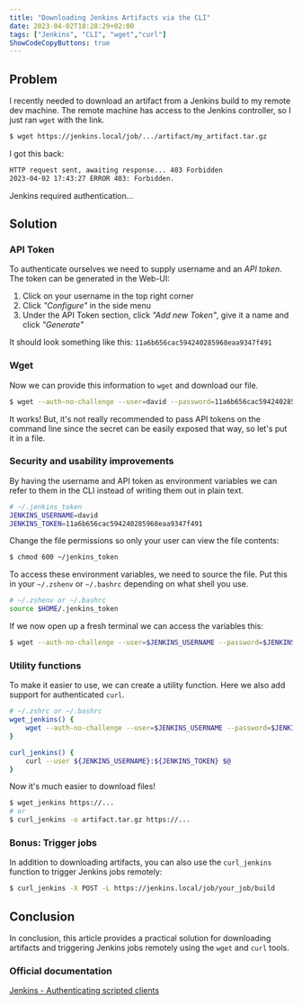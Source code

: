 ```yaml
---
title: "Downloading Jenkins Artifacts via the CLI"
date: 2023-04-02T18:28:29+02:00
tags: ["Jenkins", "CLI", "wget","curl"]
ShowCodeCopyButtons: true
---
```


## Problem

I recently needed to download an artifact from a Jenkins build to my remote dev machine.
The remote machine has access to the Jenkins controller, so I just ran `wget` with the link.

```bash
$ wget https://jenkins.local/job/.../artifact/my_artifact.tar.gz
```

I got this back:

```bash
HTTP request sent, awaiting response... 403 Forbidden
2023-04-02 17:43:27 ERROR 403: Forbidden.
```

Jenkins required authentication...

## Solution

### API Token

To authenticate ourselves we need to supply username and an *API token*.
The token can be generated in the Web-UI:

1. Click on your username in the top right corner
2. Click *"Configure"* in the side menu
3. Under the API Token section, click *"Add new Token"*, give it a name and click *"Generate"*

It should look something like this: `11a6b656cac594240285968eaa9347f491`

### Wget

Now we can provide this information to `wget` and download our file.

```bash
$ wget --auth-no-challenge --user=david --password=11a6b656cac594240285968eaa9347f491 https://...
```

It works! But, it's not really recommended to pass API tokens on the command line since the secret can be easily
exposed that way, so let's put it in a file.

### Security and usability improvements

By having the username and API token as environment variables we can refer to them in the CLI
instead of writing them out in plain text.

```bash
# ~/.jenkins_token
JENKINS_USERNAME=david
JENKINS_TOKEN=11a6b656cac594240285968eaa9347f491
```

Change the file permissions so only your user can view the file contents:

```bash
$ chmod 600 ~/jenkins_token
```

To access these environment variables, we need to source the file.
Put this in your `~/.zshenv` or `~/.bashrc` depending on what shell you use.

```bash
# ~/.zshenv or ~/.bashrc
source $HOME/.jenkins_token
```

If we now open up a fresh terminal we can access the variables this:

```bash
$ wget --auth-no-challenge --user=$JENKINS_USERNAME --password=$JENKINS_TOKEN
```

### Utility functions

To make it easier to use, we can create a utility function.
Here we also add support for authenticated `curl`.

```bash
# ~/.zshrc or ~/.bashrc
wget_jenkins() {
    wget --auth-no-challenge --user=$JENKINS_USERNAME --password=$JENKINS_TOKEN $@
}

curl_jenkins() {
    curl --user ${JENKINS_USERNAME}:${JENKINS_TOKEN} $@
}
```

Now it's much easier to download files!

```bash
$ wget_jenkins https://...
# or
$ curl_jenkins -o artifact.tar.gz https://...
```

### Bonus: Trigger jobs

In addition to downloading artifacts, you can also use the `curl_jenkins` function to trigger Jenkins jobs remotely:

```bash
$ curl_jenkins -X POST -L https://jenkins.local/job/your_job/build
```

## Conclusion

In conclusion, this article provides a practical solution for downloading
artifacts and triggering Jenkins jobs remotely using the `wget` and `curl` tools.

### Official documentation

[Jenkins - Authenticating scripted clients](https://www.jenkins.io/doc/book/system-administration/authenticating-scripted-clients/)
